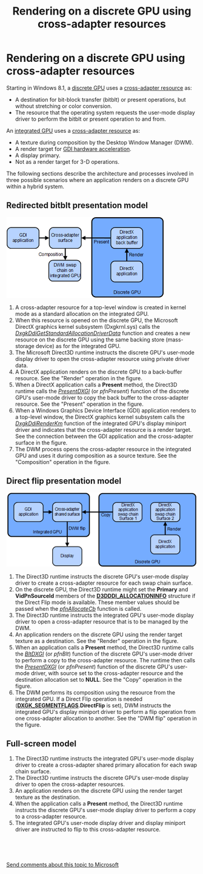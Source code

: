 ﻿---
title: Rendering on a discrete GPU using cross-adapter resources
description: Starting in Windows 8.1, a discrete GPU uses a cross-adapter resource as A destination for bit-block transfer (bitblt) or present operations, but without stretching or color conversion.The resource that the operating system requests the user-mode display driver to perform the bitblt or present operation to and from.integrated GPU uses a cross-adapter resource as A texture during composition by the Desktop Window Manager (DWM).A render target for GDI hardware acceleration.A display primary.Not as a render target for 3-D operations.
ms.assetid: 88CE2D2F-BBD8-4CE4-9183-BBFB0659990E
---

# <span id="display.rendering_on_a_discrete_gpu_using_cross-adapter_resources"></span>Rendering on a discrete GPU using cross-adapter resources


Starting in Windows 8.1, a [discrete GPU](using-cross-adapter-resources-in-a-hybrid-system.md) uses a [cross-adapter resource](using-cross-adapter-resources-in-a-hybrid-system.md) as:

-   A destination for bit-block transfer (bitblt) or present operations, but without stretching or color conversion.
-   The resource that the operating system requests the user-mode display driver to perform the bitblt or present operation to and from.

An [integrated GPU](using-cross-adapter-resources-in-a-hybrid-system.md) uses a [cross-adapter resource](using-cross-adapter-resources-in-a-hybrid-system.md) as:

-   A texture during composition by the Desktop Window Manager (DWM).
-   A render target for [GDI hardware acceleration](gdi-hardware-acceleration.md).
-   A display primary.
-   Not as a render target for 3-D operations.

The following sections describe the architecture and processes involved in three possible scenarios where an application renders on a discrete GPU within a hybrid system.

## <span id="redirected_bitblt_model"></span><span id="REDIRECTED_BITBLT_MODEL"></span>Redirected bitblt presentation model


![hybrid graphics redirected bitblt model used by an app to render on the discrete gpu.](images/hybrid-graphics-arch-blit.png)

1.  A cross-adapter resource for a top-level window is created in kernel mode as a standard allocation on the integrated GPU.
2.  When this resource is opened on the discrete GPU, the Microsoft DirectX graphics kernel subsystem (Dxgkrnl.sys) calls the [*DxgkDdiGetStandardAllocationDriverData*](https://msdn.microsoft.com/library/windows/hardware/ff559673) function and creates a new resource on the discrete GPU using the same backing store (mass-storage device) as for the integrated GPU.
3.  The Microsoft Direct3D runtime instructs the discrete GPU's user-mode display driver to open the cross-adapter resource using private driver data.
4.  A DirectX application renders on the discrete GPU to a back-buffer resource. See the "Render" operation in the figure.
5.  When a DirectX application calls a **Present** method, the Direct3D runtime calls the [*PresentDXGI*](https://msdn.microsoft.com/library/windows/hardware/ff569179) (or *pfnPresent*) function of the discrete GPU's user-mode driver to copy the back buffer to the cross-adapter resource. See the "Present" operation in the figure.
6.  When a Windows Graphics Device Interface (GDI) application renders to a top-level window, the DirectX graphics kernel subsystem calls the [*DxgkDdiRenderKm*](https://msdn.microsoft.com/library/windows/hardware/ff559800) function of the integrated GPU's display miniport driver and indicates that the cross-adapter resource is a render target. See the connection between the GDI application and the cross-adapter surface in the figure.
7.  The DWM process opens the cross-adapter resource in the integrated GPU and uses it during composition as a source texture. See the "Composition" operation in the figure.

## <span id="direct_flip_model"></span><span id="DIRECT_FLIP_MODEL"></span>Direct flip presentation model


![hybrid graphics direct flip model used by an app to render on the discrete gpu.](images/hybrid-graphics-arch-flip.png)

1.  The Direct3D runtime instructs the discrete GPU's user-mode display driver to create a cross-adapter resource for each swap chain surface.
2.  On the discrete GPU, the Direct3D runtime might set the **Primary** and **VidPnSourceId** members of the [**D3DDDI\_ALLOCATIONINFO**](https://msdn.microsoft.com/library/windows/hardware/ff544364) structure if the Direct Flip mode is available. These member values should be passed when the [*pfnAllocateCb*](https://msdn.microsoft.com/library/windows/hardware/ff568893) function is called.
3.  The Direct3D runtime instructs the integrated GPU's user-mode display driver to open a cross-adapter resource that is to be managed by the DWM.
4.  An application renders on the discrete GPU using the render target texture as a destination. See the "Render" operation in the figure.
5.  When an application calls a **Present** method, the Direct3D runtime calls the [*BltDXGI*](https://msdn.microsoft.com/library/windows/hardware/ff538252) (or *pfnBlt*) function of the discrete GPU's user-mode driver to perform a copy to the cross-adapter resource. The runtime then calls the [*PresentDXGI*](https://msdn.microsoft.com/library/windows/hardware/ff569179) (or *pfnPresent*) function of the discrete GPU's user-mode driver, with source set to the cross-adapter resource and the destination allocation set to **NULL**. See the "Copy" operation in the figure.
6.  The DWM performs its composition using the resource from the integrated GPU. If a Direct Flip operation is needed ([**DXGK\_SEGMENTFLAGS**](https://msdn.microsoft.com/library/windows/hardware/ff562039).**DirectFlip** is set), DWM instructs the integrated GPU's display miniport driver to perform a flip operation from one cross-adapter allocation to another. See the "DWM flip" operation in the figure.

## <span id="fullscreen_model"></span><span id="FULLSCREEN_MODEL"></span>Full-screen model


1.  The Direct3D runtime instructs the integrated GPU's user-mode display driver to create a cross-adapter shared primary allocation for each swap chain surface.
2.  The Direct3D runtime instructs the discrete GPU's user-mode display driver to open the cross-adapter resources.
3.  An application renders on the discrete GPU using the render target texture as the destination.
4.  When the application calls a **Present** method, the Direct3D runtime instructs the discrete GPU's user-mode display driver to perform a copy to a cross-adapter resource.
5.  The integrated GPU's user-mode display driver and display miniport driver are instructed to flip to this cross-adapter resource.

 

 

[Send comments about this topic to Microsoft](mailto:wsddocfb@microsoft.com?subject=Documentation%20feedback%20[display\display]:%20Rendering%20on%20a%20discrete%20GPU%20using%20cross-adapter%20resources%20%20RELEASE:%20%282/10/2017%29&body=%0A%0APRIVACY%20STATEMENT%0A%0AWe%20use%20your%20feedback%20to%20improve%20the%20documentation.%20We%20don't%20use%20your%20email%20address%20for%20any%20other%20purpose,%20and%20we'll%20remove%20your%20email%20address%20from%20our%20system%20after%20the%20issue%20that%20you're%20reporting%20is%20fixed.%20While%20we're%20working%20to%20fix%20this%20issue,%20we%20might%20send%20you%20an%20email%20message%20to%20ask%20for%20more%20info.%20Later,%20we%20might%20also%20send%20you%20an%20email%20message%20to%20let%20you%20know%20that%20we've%20addressed%20your%20feedback.%0A%0AFor%20more%20info%20about%20Microsoft's%20privacy%20policy,%20see%20http://privacy.microsoft.com/default.aspx. "Send comments about this topic to Microsoft")




